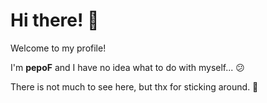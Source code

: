 # Hi there! 👋
Welcome to my profile! 

I'm **pepoF** and I have no idea what to do with myself... 😕

There is not much to see here, but thx for sticking around. 🥰
